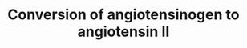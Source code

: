 ---
annotations:
- type: Pathway Ontology
  value: classic metabolic pathway
- type: Pathway Ontology
  value: angiotensin II signaling pathway
authors:
- LVreeswijk
- Fehrhart
- Eweitz
description: This pathway depicts the conversion of Angiotensinogen to Angiotensin
  II by enzymes of the Renin-Angiotensin-System (RAS) and Nonrenin-Angiotensin-System
  (NRAS).  The NRAS pathway includes both direct and indirect conversion.
last-edited: 2021-05-22
organisms:
- Homo sapiens
redirect_from:
- /index.php/Pathway:WP4818
- /instance/WP4818
schema-jsonld:
- '@context': https://schema.org/
  '@id': https://wikipathways.github.io/pathways/WP4818.html
  '@type': Dataset
  creator:
    '@type': Organization
    name: WikiPathways
  description: This pathway depicts the conversion of Angiotensinogen to Angiotensin
    II by enzymes of the Renin-Angiotensin-System (RAS) and Nonrenin-Angiotensin-System
    (NRAS).  The NRAS pathway includes both direct and indirect conversion.
  keywords:
  - ''
  - human angiotensin II
  - Angiotensinogen
  - ACE
  - REN
  - CMA1
  - CTSD
  - CTSG
  - Angiotensin I
  license: CC0
  name: Conversion of angiotensinogen to angiotensin II
seo: CreativeWork
title: Conversion of angiotensinogen to angiotensin II
wpid: WP4818
---